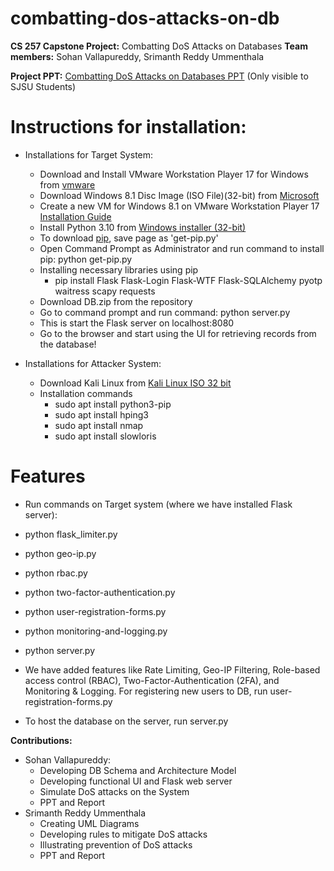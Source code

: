 # combatting-dos-attacks-on-db
 **CS 257 Capstone Project:** Combatting DoS Attacks on Databases
 **Team members:** Sohan Vallapureddy, Srimanth Reddy Ummenthala

**Project PPT:** [Combatting DoS Attacks on Databases PPT](https://tinyurl.com/no-dos-attacks-on-db-ppt) (Only visible to SJSU Students)

# Instructions for installation:
* Installations for Target System:
  * Download and Install VMware Workstation Player 17 for Windows from [vmware](https://www.vmware.com/go/getplayer-win)
  * Download Windows 8.1 Disc Image (ISO File)(32-bit) from [Microsoft](https://software.download.prss.microsoft.com/dbazure/Win8.1_English_x32.iso?t=f6bf589a-fe9f-4940-8ee1-a2761e9f1562&e=1702015760&h=1a0d634d546e421f438fa20bac57eee020dc6b5de71a6513642c9224148ed7e8)
  * Create a new VM for Windows 8.1 on VMware Workstation Player 17 [Installation Guide](https://youtu.be/1ugRzE7nZq4)
  * Install Python 3.10 from [Windows installer (32-bit)](https://www.python.org/ftp/python/3.10.0/python-3.10.0.exe)
  * To download [pip](https://bootstrap.pypa.io/get-pip.py), save page as 'get-pip.py'
  * Open Command Prompt as Administrator and run command to install pip: python get-pip.py
  * Installing necessary libraries using pip
    * pip install Flask Flask-Login Flask-WTF Flask-SQLAlchemy pyotp waitress scapy requests
  * Download DB.zip from the repository
  * Go to command prompt and run command: python server.py
  * This is start the Flask server on localhost:8080
  * Go to the browser and start using the UI for retrieving records from the database!
 
* Installations for Attacker System:
  * Download Kali Linux from [Kali Linux ISO 32 bit](https://www.techspot.com/downloads/downloadnow/6738/?evp=7e087af1ea8b1811d5744556949f14ef&file=8534)
  * Installation commands
    * sudo apt install python3-pip
    * sudo apt install hping3
    * sudo apt install nmap
    * sudo apt install slowloris

# Features
* Run commands on Target system (where we have installed Flask server):
 * python flask_limiter.py
 * python geo-ip.py
 * python rbac.py
 * python two-factor-authentication.py
 * python user-registration-forms.py
 * python monitoring-and-logging.py
 * python server.py

 * We have added features like Rate Limiting, Geo-IP Filtering, Role-based access control (RBAC), Two-Factor-Authentication (2FA), and Monitoring & Logging. For registering new users to DB, run user-registration-forms.py
 * To host the database on the server, run server.py

**Contributions:**
* Sohan Vallapureddy:
  * Developing DB Schema and Architecture Model
  * Developing functional UI and Flask web server
  * Simulate DoS attacks on the System
  * PPT and Report
* Srimanth Reddy Ummenthala
  * Creating UML Diagrams
  * Developing rules to mitigate DoS attacks
  * Illustrating prevention of DoS attacks
  * PPT and Report
